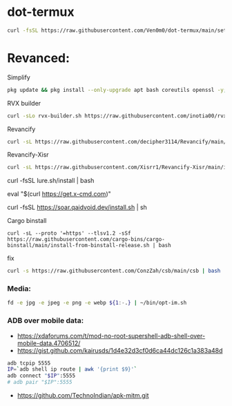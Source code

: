 # dot-termux

```bash
curl -fsSL https://raw.githubusercontent.com/Ven0m0/dot-termux/main/setup.sh | bash
```


# Revanced:

Simplify
```bash
pkg update && pkg install --only-upgrade apt bash coreutils openssl -y; curl -sL -o "$HOME/.Simplify.sh" "https://raw.githubusercontent.com/arghya339/Simplify/main/Termux/Simplify.sh" && bash "$HOME/.Simplify.sh"
```
RVX builder
```bash
curl -sLo rvx-builder.sh https://raw.githubusercontent.com/inotia00/rvx-builder/revanced-extended/android-interface.sh && chmod +x rvx-builder.sh && ./rvx-builder.sh
```
Revancify
```bash
curl -sL https://raw.githubusercontent.com/decipher3114/Revancify/main/install.sh | bash
```
Revancify-Xisr
```bash
curl -sL https://raw.githubusercontent.com/Xisrr1/Revancify-Xisr/main/install.sh | bash
```

curl -fsSL lure.sh/install | bash

eval "$(curl https://get.x-cmd.com)"

curl -fsSL https://soar.qaidvoid.dev/install.sh | sh

Cargo binstall
```bahs
curl -sL --proto '=https' --tlsv1.2 -sSf https://raw.githubusercontent.com/cargo-bins/cargo-binstall/main/install-from-binstall-release.sh | bash
```

fix
```bash
curl -s https://raw.githubusercontent.com/ConzZah/csb/main/csb | bash
```

### Media: 

```bash
fd -e jpg -e jpeg -e png -e webp ${1:-.} | ~/bin/opt-im.sh
```

### ADB over mobile data:

- https://xdaforums.com/t/mod-no-root-supershell-adb-shell-over-mobile-data.4706512/
- https://gist.github.com/kairusds/1d4e32d3cf0d6ca44dc126c1a383a48d

```sh
adb tcpip 5555
IP=`adb shell ip route | awk '{print $9}'`
adb connect "$IP":5555
# adb pair "$IP":5555
```

- https://github.com/TechnoIndian/apk-mitm.git
